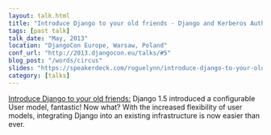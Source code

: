```yaml
---
layout: talk.html
title: "Introduce Django to your old friends - Django and Kerberos Authentication"
tags: [past talk]
talk_date: "May, 2013"
location: "DjangoCon Europe, Warsaw, Poland"
conf_url: "http://2013.djangocon.eu/talks/#5"
blog_post: "/words/circus"
slides: "https://speakerdeck.com/roguelynn/introduce-django-to-your-old-friends"
category: [talks]
---
```



<a href="http://2013.djangocon.eu/talks/#5">Introduce Django to your old friends:</a> Django 1.5 introduced a configurable User model, fantastic! Now what? With the increased flexibility of user models, integrating Django into an existing infrastructure is now easier than ever.